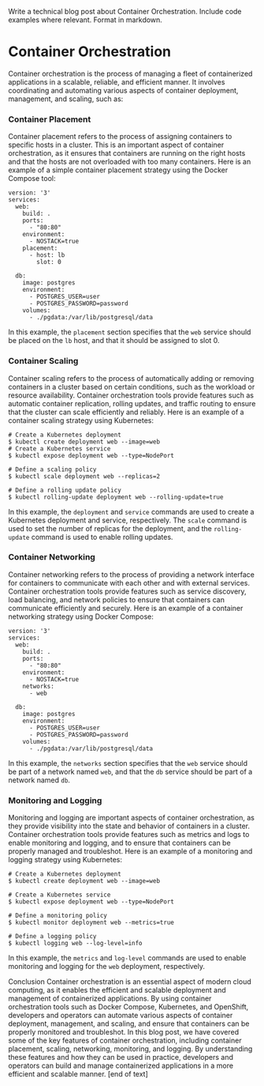  Write a technical blog post about Container Orchestration. Include code examples where relevant. Format in markdown.
# Container Orchestration

Container orchestration is the process of managing a fleet of containerized applications in a scalable, reliable, and efficient manner. It involves coordinating and automating various aspects of container deployment, management, and scaling, such as:

### Container Placement

Container placement refers to the process of assigning containers to specific hosts in a cluster. This is an important aspect of container orchestration, as it ensures that containers are running on the right hosts and that the hosts are not overloaded with too many containers.
Here is an example of a simple container placement strategy using the Docker Compose tool:
```
version: '3'
services:
  web:
    build: .
    ports:
      - "80:80"
    environment:
      - NOSTACK=true
    placement:
      - host: lb
        slot: 0

  db:
    image: postgres
    environment:
      - POSTGRES_USER=user
      - POSTGRES_PASSWORD=password
    volumes:
      - ./pgdata:/var/lib/postgresql/data
```
In this example, the `placement` section specifies that the `web` service should be placed on the `lb` host, and that it should be assigned to slot 0.

### Container Scaling

Container scaling refers to the process of automatically adding or removing containers in a cluster based on certain conditions, such as the workload or resource availability. Container orchestration tools provide features such as automatic container replication, rolling updates, and traffic routing to ensure that the cluster can scale efficiently and reliably.
Here is an example of a container scaling strategy using Kubernetes:
```
# Create a Kubernetes deployment
$ kubectl create deployment web --image=web
# Create a Kubernetes service
$ kubectl expose deployment web --type=NodePort

# Define a scaling policy
$ kubectl scale deployment web --replicas=2

# Define a rolling update policy
$ kubectl rolling-update deployment web --rolling-update=true
```
In this example, the `deployment` and `service` commands are used to create a Kubernetes deployment and service, respectively. The `scale` command is used to set the number of replicas for the deployment, and the `rolling-update` command is used to enable rolling updates.

### Container Networking

Container networking refers to the process of providing a network interface for containers to communicate with each other and with external services. Container orchestration tools provide features such as service discovery, load balancing, and network policies to ensure that containers can communicate efficiently and securely.
Here is an example of a container networking strategy using Docker Compose:
```
version: '3'
services:
  web:
    build: .
    ports:
      - "80:80"
    environment:
      - NOSTACK=true
    networks:
      - web

  db:
    image: postgres
    environment:
      - POSTGRES_USER=user
      - POSTGRES_PASSWORD=password
    volumes:
      - ./pgdata:/var/lib/postgresql/data
```
In this example, the `networks` section specifies that the `web` service should be part of a network named `web`, and that the `db` service should be part of a network named `db`.

### Monitoring and Logging

Monitoring and logging are important aspects of container orchestration, as they provide visibility into the state and behavior of containers in a cluster. Container orchestration tools provide features such as metrics and logs to enable monitoring and logging, and to ensure that containers can be properly managed and troubleshot.
Here is an example of a monitoring and logging strategy using Kubernetes:
```
# Create a Kubernetes deployment
$ kubectl create deployment web --image=web

# Create a Kubernetes service
$ kubectl expose deployment web --type=NodePort

# Define a monitoring policy
$ kubectl monitor deployment web --metrics=true

# Define a logging policy
$ kubectl logging web --log-level=info
```
In this example, the `metrics` and `log-level` commands are used to enable monitoring and logging for the `web` deployment, respectively.

Conclusion
Container orchestration is an essential aspect of modern cloud computing, as it enables the efficient and scalable deployment and management of containerized applications. By using container orchestration tools such as Docker Compose, Kubernetes, and OpenShift, developers and operators can automate various aspects of container deployment, management, and scaling, and ensure that containers can be properly monitored and troubleshot. In this blog post, we have covered some of the key features of container orchestration, including container placement, scaling, networking, monitoring, and logging. By understanding these features and how they can be used in practice, developers and operators can build and manage containerized applications in a more efficient and scalable manner. [end of text]


